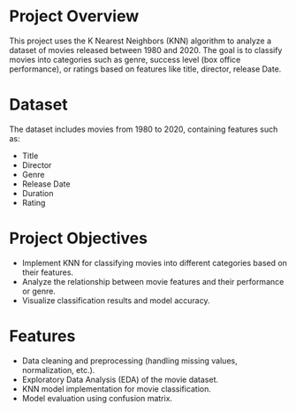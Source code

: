 # Project Overview
This project uses the K Nearest Neighbors (KNN) algorithm to analyze a dataset of movies released between 1980 and 2020. The goal is to classify movies into categories such as genre, success level (box office performance), or ratings based on features like title, director, release Date.

# Dataset
The dataset includes movies from 1980 to 2020, containing features such as:

- Title
- Director
- Genre
- Release Date
- Duration
- Rating
# Project Objectives
- Implement KNN for classifying movies into different categories based on their features.
- Analyze the relationship between movie features and their performance or genre.
- Visualize classification results and model accuracy.
# Features
- Data cleaning and preprocessing (handling missing values, normalization, etc.).
- Exploratory Data Analysis (EDA) of the movie dataset.
- KNN model implementation for movie classification.
- Model evaluation using confusion matrix.
